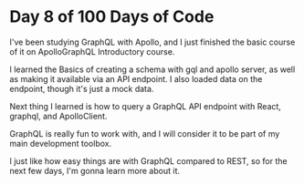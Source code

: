 # Day 8 of 100 Days of Code

I've been studying GraphQL with Apollo, and I just finished the basic course of it on ApolloGraphQL Introductory course.

I learned the Basics of creating a schema with gql and apollo server, as well as making it available via an API endpoint. I also loaded data on the endpoint, though it's just a mock data.

Next thing I learned is how to query a GraphQL API endpoint with React, graphql, and ApolloClient.

GraphQL is really fun to work with, and I will consider it to be part of my main development toolbox.

I just like how easy things are with GraphQL compared to REST, so for the next few days, I'm gonna learn more about it.

